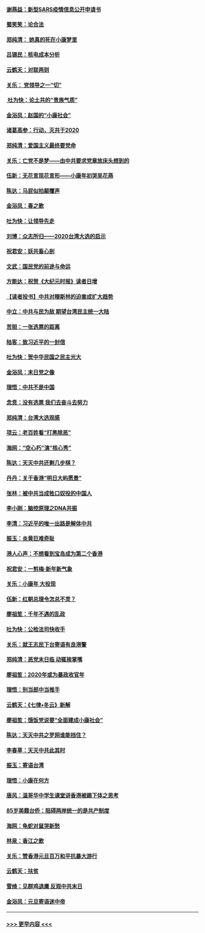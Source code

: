 #### [谢燕益：新型SARS疫情信息公开申请书](../pages/nsc993/n11808840.md?t=01221355) 
#### [蜀笑笑：论合法](../pages/nsc993/n11808064.md?t=01221355) 
#### [郑纯清： 她真的死在小康梦里](../pages/nsc993/n11806623.md?t=01221355) 
#### [吕锡民：核电成本分析](../pages/nsc993/n11806284.md?t=01221355) 
#### [云鹤天：对联两则](../pages/nsc993/n11805957.md?t=01221355) 
#### [关乐： 党领导之一“切”](../pages/nsc993/n11804505.md?t=01221355) 
#### [ 吐为快：论土共的“贵族气质”](../pages/nsc993/n11804490.md?t=01221355) 
#### [金浴凤：赵国的“小康社会”](../pages/nsc993/n11804452.md?t=01221355) 
#### [诸葛高参：行动，灭共于2020](../pages/nsc993/n11804120.md?t=01221355) 
#### [郑纯清：爱国主义最终要党命](../pages/nsc993/n11802197.md?t=01221355) 
#### [关乐：亡党不是梦——由中共要求党章放床头想到的](../pages/nsc993/n11802156.md?t=01221355) 
#### [伍新：无花言现花言形——小康年初哭吴花燕](../pages/nsc993/n11800044.md?t=01221355) 
#### [陈达：马屁似拍颠覆声](../pages/nsc993/n11800010.md?t=01221355) 
#### [金浴凤：春之歌](../pages/nsc993/n11797687.md?t=01221355) 
#### [吐为快：让领导先走](../pages/nsc993/n11797512.md?t=01221355) 
#### [刘博：众志所归——2020台湾大选的启示](../pages/nsc993/n11796878.md?t=01221355) 
#### [祝君安：妖共畜心剖](../pages/nsc993/n11794273.md?t=01221355) 
#### [文武：国民党的前途与命运](../pages/nsc993/n11794198.md?t=01221355) 
#### [方能达：祝贺《大纪元时报》读者日增](../pages/nsc993/n11793807.md?t=01221355) 
#### [【读者投书】中共对穆斯林的迫害成扩大趋势](../pages/nsc993/n11791371.md?t=01221355) 
#### [中立：中共与民为敌 期望台湾民主统一大陆](../pages/nsc993/n11790392.md?t=01221355) 
#### [苦胆：一张选票的距离](../pages/nsc993/n11788914.md?t=01221355) 
#### [陆客：致习近平的一封信](../pages/nsc993/n11788867.md?t=01221355) 
#### [吐为快：贺中华民国之民主光大](../pages/nsc993/n11788618.md?t=01221355) 
#### [金浴凤：末日党之像](../pages/nsc993/n11787475.md?t=01221355) 
#### [理悟：中共不是中国](../pages/nsc993/n11787463.md?t=01221355) 
#### [念贲：没有选票  我们去奋斗去努力](../pages/nsc993/n11787398.md?t=01221355) 
#### [郑纯清：台湾大选观感](../pages/nsc993/n11786210.md?t=01221355) 
#### [项云：老百姓看“打黑除恶”](../pages/nsc993/n11785398.md?t=01221355) 
#### [海网：“空心朽”演“核心秀”](../pages/nsc993/n11783874.md?t=01221355) 
#### [陈达：天灭中共还剩几步棋？](../pages/nsc993/n11783719.md?t=01221355) 
#### [丹丹：关于香港“明日大屿愿景”](../pages/nsc993/n11783273.md?t=01221355) 
#### [张林：被中共当成牲口奴役的中国人](../pages/nsc993/n11782397.md?t=01221355) 
#### [李小刚：脑控原理之DNA共振](../pages/nsc993/n11780962.md?t=01221355) 
#### [李清：习近平的唯一出路是解体中共](../pages/nsc993/n11780866.md?t=01221355) 
#### [振玉：炎黄巨难奇耻](../pages/nsc993/n11779632.md?t=01221355) 
#### [港人心声：不想看到宝岛成为第二个香港](../pages/nsc993/n11778817.md?t=01221355) 
#### [祝君安：一剪梅‧新年新气象](../pages/nsc993/n11776340.md?t=01221355) 
#### [关乐：小康年 大役现](../pages/nsc993/n11774213.md?t=01221355) 
#### [伍新：红朝总理令怎总不灵？](../pages/nsc993/n11770813.md?t=01221355) 
#### [廖祖笙：千年不遇的乱政](../pages/nsc993/n11770373.md?t=01221355) 
#### [吐为快：公检法司快收手](../pages/nsc993/n11770359.md?t=01221355) 
#### [关乐：就王志民下台寄语有良港警](../pages/nsc993/n11769903.md?t=01221355) 
#### [郑纯清：恶党末日临 动辄挨掌嘴](../pages/nsc993/n11769356.md?t=01221355) 
#### [廖祖笙：2020年或为暴政收官年](../pages/nsc993/n11768216.md?t=01221355) 
#### [理悟：别当郎中当推手](../pages/nsc993/n11768243.md?t=01221355) 
#### [云鹤天：《七律▪冬云》新解](../pages/nsc993/n11768204.md?t=01221355) 
#### [廖祖笙：饿饭党说要“全面建成小康社会”](../pages/nsc993/n11767482.md?t=01221355) 
#### [陈达：天灭中共之罗网谁能挡住？](../pages/nsc993/n11767465.md?t=01221355) 
#### [李春草：天灭中共此其时](../pages/nsc993/n11767452.md?t=01221355) 
#### [振玉：寄语台湾](../pages/nsc993/n11767432.md?t=01221355) 
#### [理悟：小康在何方](../pages/nsc993/n11767394.md?t=01221355) 
#### [唐风：温哥华中学生课堂讲香港被踢下体之思考](../pages/nsc993/n11766848.md?t=01221355) 
#### [85岁美籍台侨：阻碍两岸统一的是共产制度](../pages/nsc993/n11765043.md?t=01221355) 
#### [海网：龟蛇对鼠哭新愁](../pages/nsc993/n11764895.md?t=01221355) 
#### [林泉：香江之歌](../pages/nsc993/n11764415.md?t=01221355) 
#### [关乐：赞香港元旦百万和平抗暴大游行](../pages/nsc993/n11764382.md?t=01221355) 
#### [云鹤天：扶贫](../pages/nsc993/n11764245.md?t=01221355) 
#### [雪绮：见群鸡退鹰  反观中共末日](../pages/nsc993/n11762112.md?t=01221355) 
#### [金浴凤：元旦寄语迷中帝](../pages/nsc993/n11761788.md?t=01221355) 

----
#### [ >>> 更早内容 <<< ](../indexes/nsc993-earlier.md)
